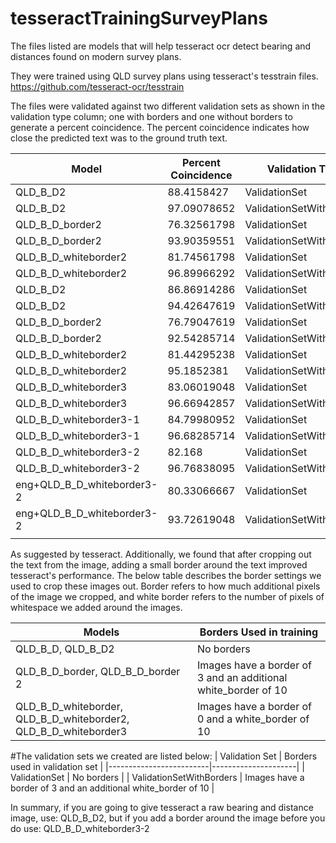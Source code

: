 # tesseractTrainingSurveyPlans


The files listed are models that will help tesseract ocr detect bearing and distances found on modern survey plans.

They were trained using QLD survey plans using tesseract's tesstrain files.
https://github.com/tesseract-ocr/tesstrain

The files were validated against two different validation sets as shown in the validation type column; one with borders and one without borders to generate a percent coincidence. The percent coincidence indicates how close the predicted text was to the ground truth text.


| Model                   | Percent Coincidence |Validation Type |
|-------------------------|---------------------|---------------------|
| QLD_B_D2                   | 88.4158427          |ValidationSet |
| QLD_B_D2                   | 97.09078652         |ValidationSetWithBorders |
| QLD_B_D_border2            | 76.32561798         |ValidationSet |
| QLD_B_D_border2            | 93.90359551         |ValidationSetWithBorders |
| QLD_B_D_whiteborder2       | 81.74561798         |ValidationSet |
| QLD_B_D_whiteborder2       | 96.89966292         |ValidationSetWithBorders |
| QLD_B_D2                   | 86.86914286         |ValidationSet |
| QLD_B_D2                   | 94.42647619         |ValidationSetWithBorders |
| QLD_B_D_border2            | 76.79047619         |ValidationSet |
| QLD_B_D_border2            | 92.54285714         |ValidationSetWithBorders |
| QLD_B_D_whiteborder2       | 81.44295238         |ValidationSet |
| QLD_B_D_whiteborder2       | 95.1852381          |ValidationSetWithBorders |
| QLD_B_D_whiteborder3       | 83.06019048         |ValidationSet |
| QLD_B_D_whiteborder3       | 96.66942857         |ValidationSetWithBorders |
| QLD_B_D_whiteborder3-1     | 84.79980952         |ValidationSet |
| QLD_B_D_whiteborder3-1     | 96.68285714         |ValidationSetWithBorders |
| QLD_B_D_whiteborder3-2     | 82.168              |ValidationSet |
| QLD_B_D_whiteborder3-2     | 96.76838095         |ValidationSetWithBorders |
| eng+QLD_B_D_whiteborder3-2 | 80.33066667         |ValidationSet |
| eng+QLD_B_D_whiteborder3-2 | 93.72619048         |ValidationSetWithBorders |
|                         |                     | |

As suggested by tesseract. Additionally, we found that after cropping out the text from the image, adding a small border around the text improved tesseract's performance. The below table describes the border settings we used to crop these images out. Border refers to how much additional pixels of the image we cropped, and white border refers to the number of pixels of whitespace we added around the images.

| Models	|	Borders Used in training	|
|-------------------------|---------------------|
| QLD_B_D, QLD_B_D2	|	No borders	|
| QLD_B_D_border, QLD_B_D_border 2	|	Images have a border of 3 and an additional white_border of 10	|
| QLD_B_D_whiteborder, QLD_B_D_whiteborder2, QLD_B_D_whiteborder3	|	Images have a border of 0 and a white_border of 10	|

#The validation sets we created are listed below:
| Validation Set	|	Borders used in validation set	|
|-------------------------|---------------------|
| ValidationSet	|	No borders	|
| ValidationSetWithBorders	|	Images have a border of 3 and an additional white_border of 10	|


In summary, if you are going to give tesseract a raw bearing and distance image, use: QLD_B_D2, but if you add a border around the image before you do use: QLD_B_D_whiteborder3-2 

